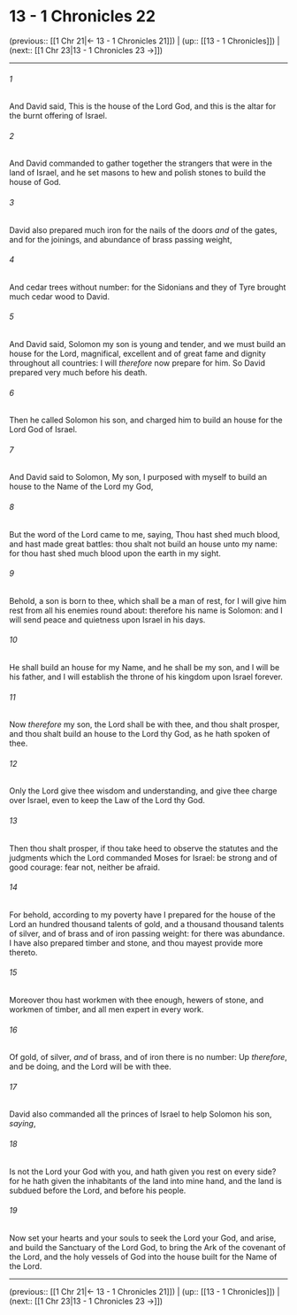 # 13 - 1 Chronicles 22

(previous:: [[1 Chr 21|← 13 - 1 Chronicles 21]]) | (up:: [[13 - 1 Chronicles]]) | (next:: [[1 Chr 23|13 - 1 Chronicles 23 →]])

***


###### 1 
And David said, This is the house of the Lord God, and this is the altar for the burnt offering of Israel. 

###### 2 
And David commanded to gather together the strangers that were in the land of Israel, and he set masons to hew and polish stones to build the house of God. 

###### 3 
David also prepared much iron for the nails of the doors _and_ of the gates, and for the joinings, and abundance of brass passing weight, 

###### 4 
And cedar trees without number: for the Sidonians and they of Tyre brought much cedar wood to David. 

###### 5 
And David said, Solomon my son is young and tender, and we must build an house for the Lord, magnifical, excellent and of great fame and dignity throughout all countries: I will _therefore_ now prepare for him. So David prepared very much before his death. 

###### 6 
Then he called Solomon his son, and charged him to build an house for the Lord God of Israel. 

###### 7 
And David said to Solomon, My son, I purposed with myself to build an house to the Name of the Lord my God, 

###### 8 
But the word of the Lord came to me, saying, Thou hast shed much blood, and hast made great battles: thou shalt not build an house unto my name: for thou hast shed much blood upon the earth in my sight. 

###### 9 
Behold, a son is born to thee, which shall be a man of rest, for I will give him rest from all his enemies round about: therefore his name is Solomon: and I will send peace and quietness upon Israel in his days. 

###### 10 
He shall build an house for my Name, and he shall be my son, and I will be his father, and I will establish the throne of his kingdom upon Israel forever. 

###### 11 
Now _therefore_ my son, the Lord shall be with thee, and thou shalt prosper, and thou shalt build an house to the Lord thy God, as he hath spoken of thee. 

###### 12 
Only the Lord give thee wisdom and understanding, and give thee charge over Israel, even to keep the Law of the Lord thy God. 

###### 13 
Then thou shalt prosper, if thou take heed to observe the statutes and the judgments which the Lord commanded Moses for Israel: be strong and of good courage: fear not, neither be afraid. 

###### 14 
For behold, according to my poverty have I prepared for the house of the Lord an hundred thousand talents of gold, and a thousand thousand talents of silver, and of brass and of iron passing weight: for there was abundance. I have also prepared timber and stone, and thou mayest provide more thereto. 

###### 15 
Moreover thou hast workmen with thee enough, hewers of stone, and workmen of timber, and all men expert in every work. 

###### 16 
Of gold, of silver, _and_ of brass, and of iron there is no number: Up _therefore_, and be doing, and the Lord will be with thee. 

###### 17 
David also commanded all the princes of Israel to help Solomon his son, _saying_, 

###### 18 
Is not the Lord your God with you, and hath given you rest on every side? for he hath given the inhabitants of the land into mine hand, and the land is subdued before the Lord, and before his people. 

###### 19 
Now set your hearts and your souls to seek the Lord your God, and arise, and build the Sanctuary of the Lord God, to bring the Ark of the covenant of the Lord, and the holy vessels of God into the house built for the Name of the Lord.

***

(previous:: [[1 Chr 21|← 13 - 1 Chronicles 21]]) | (up:: [[13 - 1 Chronicles]]) | (next:: [[1 Chr 23|13 - 1 Chronicles 23 →]])
